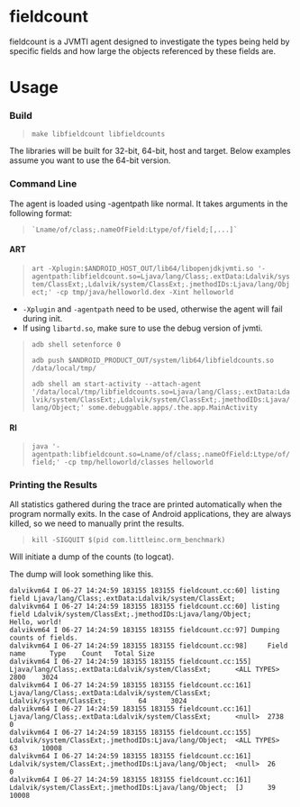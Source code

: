 # fieldcount

fieldcount is a JVMTI agent designed to investigate the types being held by specific fields and
how large the objects referenced by these fields are.

# Usage
### Build
>    `make libfieldcount libfieldcounts`

The libraries will be built for 32-bit, 64-bit, host and target. Below examples
assume you want to use the 64-bit version.

### Command Line

The agent is loaded using -agentpath like normal. It takes arguments in the
following format:
>     `Lname/of/class;.nameOfField:Ltype/of/field;[,...]`

#### ART
>    `art -Xplugin:$ANDROID_HOST_OUT/lib64/libopenjdkjvmti.so '-agentpath:libfieldcount.so=Ljava/lang/Class;.extData:Ldalvik/system/ClassExt;,Ldalvik/system/ClassExt;.jmethodIDs:Ljava/lang/Object;' -cp tmp/java/helloworld.dex -Xint helloworld`

* `-Xplugin` and `-agentpath` need to be used, otherwise the agent will fail during init.
* If using `libartd.so`, make sure to use the debug version of jvmti.

>    `adb shell setenforce 0`
>
>    `adb push $ANDROID_PRODUCT_OUT/system/lib64/libfieldcounts.so /data/local/tmp/`
>
>    `adb shell am start-activity --attach-agent '/data/local/tmp/libfieldcounts.so=Ljava/lang/Class;.extData:Ldalvik/system/ClassExt;,Ldalvik/system/ClassExt;.jmethodIDs:Ljava/lang/Object;' some.debuggable.apps/.the.app.MainActivity`

#### RI
>    `java '-agentpath:libfieldcount.so=Lname/of/class;.nameOfField:Ltype/of/field;' -cp tmp/helloworld/classes helloworld`

### Printing the Results
All statistics gathered during the trace are printed automatically when the
program normally exits. In the case of Android applications, they are always
killed, so we need to manually print the results.

>    `kill -SIGQUIT $(pid com.littleinc.orm_benchmark)`

Will initiate a dump of the counts (to logcat).

The dump will look something like this.

```shell
dalvikvm64 I 06-27 14:24:59 183155 183155 fieldcount.cc:60] listing field Ljava/lang/Class;.extData:Ldalvik/system/ClassExt;
dalvikvm64 I 06-27 14:24:59 183155 183155 fieldcount.cc:60] listing field Ldalvik/system/ClassExt;.jmethodIDs:Ljava/lang/Object;
Hello, world!
dalvikvm64 I 06-27 14:24:59 183155 183155 fieldcount.cc:97] Dumping counts of fields.
dalvikvm64 I 06-27 14:24:59 183155 183155 fieldcount.cc:98]     Field name      Type    Count   Total Size
dalvikvm64 I 06-27 14:24:59 183155 183155 fieldcount.cc:155]    Ljava/lang/Class;.extData:Ldalvik/system/ClassExt;      <ALL TYPES>     2800    3024
dalvikvm64 I 06-27 14:24:59 183155 183155 fieldcount.cc:161]    Ljava/lang/Class;.extData:Ldalvik/system/ClassExt;      Ldalvik/system/ClassExt;        64      3024
dalvikvm64 I 06-27 14:24:59 183155 183155 fieldcount.cc:161]    Ljava/lang/Class;.extData:Ldalvik/system/ClassExt;      <null>  2738    0
dalvikvm64 I 06-27 14:24:59 183155 183155 fieldcount.cc:155]    Ldalvik/system/ClassExt;.jmethodIDs:Ljava/lang/Object;  <ALL TYPES>     63      10008
dalvikvm64 I 06-27 14:24:59 183155 183155 fieldcount.cc:161]    Ldalvik/system/ClassExt;.jmethodIDs:Ljava/lang/Object;  <null>  26      0
dalvikvm64 I 06-27 14:24:59 183155 183155 fieldcount.cc:161]    Ldalvik/system/ClassExt;.jmethodIDs:Ljava/lang/Object;  [J      39      10008
```